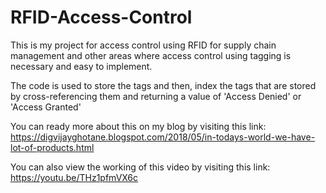 # RFID-Access-Control
This is my project for access control using RFID for supply chain management and other areas where access control using tagging is necessary and easy to implement. 

The code is used to store the tags and then, index the tags that are stored by cross-referencing them and returning a value of 'Access Denied' or 'Access Granted'

You can ready more about this on my blog by visiting this link: https://digvijayghotane.blogspot.com/2018/05/in-todays-world-we-have-lot-of-products.html

You can also view the working of this video by visiting this link: https://youtu.be/THz1pfmVX6c
